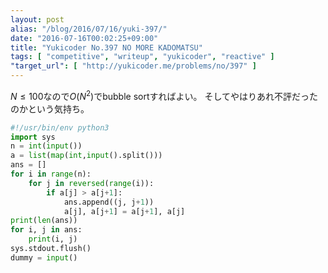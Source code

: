 ```yaml
---
layout: post
alias: "/blog/2016/07/16/yuki-397/"
date: "2016-07-16T00:02:25+09:00"
title: "Yukicoder No.397 NO MORE KADOMATSU"
tags: [ "competitive", "writeup", "yukicoder", "reactive" ]
"target_url": [ "http://yukicoder.me/problems/no/397" ]
---
```


$N \le 100$なので$O(N^2)$でbubble sortすればよい。
そしてやはりあれ不評だったのかという気持ち。

``` python
#!/usr/bin/env python3
import sys
n = int(input())
a = list(map(int,input().split()))
ans = []
for i in range(n):
    for j in reversed(range(i)):
        if a[j] > a[j+1]:
            ans.append((j, j+1))
            a[j], a[j+1] = a[j+1], a[j]
print(len(ans))
for i, j in ans:
    print(i, j)
sys.stdout.flush()
dummy = input()
```

